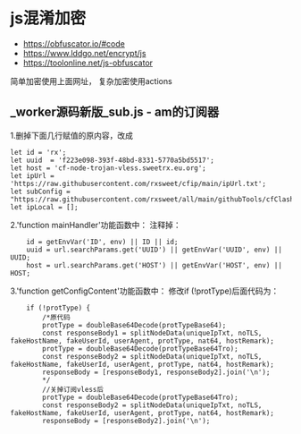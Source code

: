 # js混淆加密
 - https://obfuscator.io/#code
 - https://www.lddgo.net/encrypt/js
 - https://toolonline.net/js-obfuscator

简单加密使用上面网址，
复杂加密使用actions

## _worker源码新版_sub.js - am的订阅器
1.删掉下面几行赋值的原内容，改成
```
let id = 'rx';
let uuid  = 'f223e098-393f-48bd-8331-5770a5bd5517';
let host = 'cf-node-trojan-vless.sweetrx.eu.org';
let ipUrl = 'https://raw.githubusercontent.com/rxsweet/cfip/main/ipUrl.txt';
let subConfig = "https://raw.githubusercontent.com/rxsweet/all/main/githubTools/cfClashConfig_cn.ini";
let ipLocal = [];
```
2.'function mainHandler'功能函数中：
注释掉：
```
    id = getEnvVar('ID', env) || ID || id;
    uuid = url.searchParams.get('UUID') || getEnvVar('UUID', env) || UUID;
    host = url.searchParams.get('HOST') || getEnvVar('HOST', env) || HOST;
```
3.'function getConfigContent'功能函数中：
修改if (!protType)后面代码为：
```
    if (!protType) {
        /*原代码
        protType = doubleBase64Decode(protTypeBase64);
        const responseBody1 = splitNodeData(uniqueIpTxt, noTLS, fakeHostName, fakeUserId, userAgent, protType, nat64, hostRemark);
        protType = doubleBase64Decode(protTypeBase64Tro);
        const responseBody2 = splitNodeData(uniqueIpTxt, noTLS, fakeHostName, fakeUserId, userAgent, protType, nat64, hostRemark);
        responseBody = [responseBody1, responseBody2].join('\n');
        */
        //关掉订阅vless后
        protType = doubleBase64Decode(protTypeBase64Tro);
        const responseBody2 = splitNodeData(uniqueIpTxt, noTLS, fakeHostName, fakeUserId, userAgent, protType, nat64, hostRemark);
        responseBody = [responseBody2].join('\n');
```
